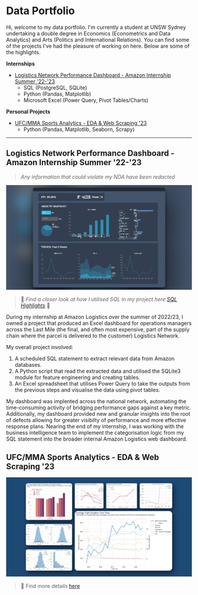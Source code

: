 # Data Portfolio

Hi, welcome to my data portfolio. I'm currently a student at UNSW Sydney undertaking a double degree in Economics (Econometrics and Data Analytics) and Arts (Politics and International Relations). You can find some of the projects I've had the pleasure of working on here. Below are some of the highlights.  

**Internships**
- [Logistics Network Performance Dashboard - Amazon Internship Summer '22-'23](#logistics-network-performance-dashboard---amazon-internship-summer-22-23)
  - SQL (PostgreSQL, SQLite)
  - Python (Pandas, Matplotlib)
  - Microsoft Excel (Power Query, Pivot Tables/Charts)

**Personal Projects**
- [UFC/MMA Sports Analytics - EDA & Web Scraping '23](#ufcmma-sports-analytics---eda--web-scraping-23)
  - Python (Pandas, Matplotlib, Seaborn, Scrapy)
---

## Logistics Network Performance Dashboard - Amazon Internship Summer '22-'23
  
> *Any information that could violate my NDA have been redacted*

![amzl-dashboard-screenshot](assets/wide_amzl-dashboard-screenshot-redacted.png)

> 🚨 *Find a closer look at how I utilised SQL in my project here [SQL Highlights](/amazon_logistics_dashboard/SQL_highlights.md)* 🚨

During my internship at Amazon Logistics over the summer of 2022/23, I owned a project that produced an Excel dashboard for operations managers across the Last Mile (the final, and often most expensive, part of the supply chain where the parcel is delivered to the customer) Logistics Network.

My overall project involved:
1. A scheduled SQL statement to extract relevant data from Amazon databases.
2. A Python script that read the extracted data and utilised the SQLite3 module for feature engineering and creating tables.
3. An Excel spreadsheet that utilises Power Query to take the outputs from the previous steps and visualise the data using pivot tables.

My dashboard was implented across the national network, automating the time-consuming activity of bridging performance gaps against a key metric. Additionally, my dashboard provided new and granular insights into the root of defects allowing for greater visibilty of performance and more effective response plans. Nearing the end of my internship, I was working with the business intelligence team to implement the categorisation logic from my SQL statement into the broader internal Amazon Logistics web dashboard.

## UFC/MMA Sports Analytics - EDA & Web Scraping '23

![collage_EDA_mma_sport_analytics](ufc_webscraping_eda/assets/collage_EDA_mma_sport_analytics.png)

> 🚨 Find more details [here](ufc_webscraping_eda/README.md)


